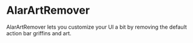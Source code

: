 # AlarArtRemover

AlarArtRemover lets you customize your UI a bit by removing the default action bar griffins and art.
